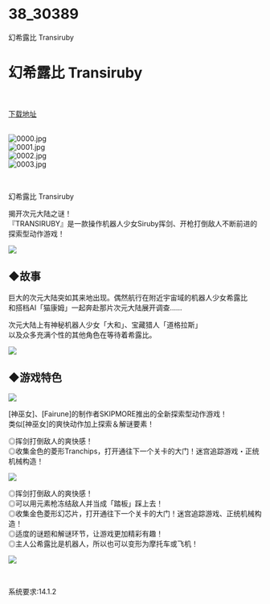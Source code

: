# 38_30389
幻希露比 Transiruby
# 幻希露比 Transiruby
 <br/></br>
[下载地址](https://www.switch520.cc/article/30389 "下载地址")
<br/></br>

<p><img title="0000.jpg" src="https://www.switch520.cc/muke_img/2022_04_28_bfd9d53b99ccc.jpg" alt="0000.jpg"><br>
<img title="0001.jpg" src="https://www.switch520.cc/muke_img/2022_04_28_da189702bdecc.jpg" alt="0001.jpg"><br>
<img title="0002.jpg" src="https://www.switch520.cc/muke_img/2022_04_28_3870194c5994e.jpg" alt="0002.jpg"><br>
<img title="0003.jpg" src="https://www.switch520.cc/muke_img/2022_04_28_1a7e23be7792e.jpg" alt="0003.jpg"></p>
<p>&nbsp;</p>
<p>幻希露比 Transiruby</p>
<p>揭开次元大陆之谜！<br>
『TRANSIRUBY』是一款操作机器人少女Siruby挥剑、开枪打倒敌人不断前进的探索型动作游戏！</p>
<p><img src="https://cdn.akamai.steamstatic.com/steam/apps/1522930/extras/Story.png?t=1646954044"></p>
<h2 class="bb_tag">◆故事</h2>
<p>巨大的次元大陆突如其来地出现。偶然航行在附近宇宙域的机器人少女希露比<br>
和搭档AI「猫康姆」一起奔赴那片次元大陆展开调查……</p>
<p>次元大陆上有神秘机器人少女「大和」、宝藏猎人「道格拉斯」<br>
以及众多充满个性的其他角色在等待着希露比。</p>
<p><img src="https://cdn.akamai.steamstatic.com/steam/apps/1522930/extras/Cast.png?t=1646954044"></p>
<h2 class="bb_tag">◆游戏特色</h2>
<p><img src="https://cdn.akamai.steamstatic.com/steam/apps/1522930/extras/Gimmick.gif?t=1646954044"></p>
<p>[神巫女]、[Fairune]的制作者SKIPMORE推出的全新探索型动作游戏！<br>
类似[神巫女]的爽快动作加上探索＆解谜要素！</p>
<p>◎挥剑打倒敌人的爽快感！<br>
◎收集金色的菱形Tranchips，打开通往下一个关卡的大门！迷宫追踪游戏・正统机械构造！</p>
<p><img src="https://cdn.akamai.steamstatic.com/steam/apps/1522930/extras/Freeze.gif?t=1646954044"></p>
<p>◎挥剑打倒敌人的爽快感！<br>
◎可以用元素枪冻结敌人并当成「踏板」踩上去！<br>
◎收集金色菱形幻芯片，打开通往下一个关卡的大门！迷宫追踪游戏、正统机械构造！<br>
◎适度的谜题和解谜环节，让游戏更加精彩有趣！<br>
◎主人公希露比是机器人，所以也可以变形为摩托车或飞机！</p>
<p><img src="https://cdn.akamai.steamstatic.com/steam/apps/1522930/extras/Transform.gif?t=1646954044"></p>
<p>&nbsp;</p>
<p>系统要求:14.1.2</p>



